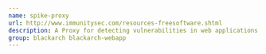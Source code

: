 ```yaml
---
name: spike-proxy
url: http://www.immunitysec.com/resources-freesoftware.shtml
description: A Proxy for detecting vulnerabilities in web applications.
group: blackarch blackarch-webapp
---
```

